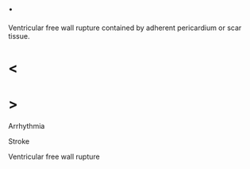 # .

Ventricular free wall rupture contained by adherent pericardium or scar tissue.

# <

# >

Arrhythmia

Stroke

Ventricular free wall rupture
